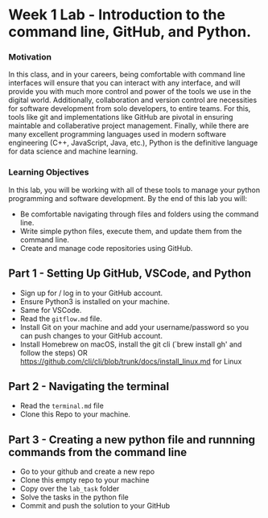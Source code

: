 # Week 1 Lab  - Introduction to the command line, GitHub, and Python. 

### Motivation
In this class, and in your careers, being comfortable with command line interfaces will ensure that you can interact with any interface, and will provide you with much more control and power of the tools we use in the digital world. Additionally, collaboration and version control are necessities for software development from solo developers, to entire teams. For this, tools like git and implementations like GitHub are pivotal in ensuring maintable and collaberative project management. Finally, while there are many excellent programming languages used in modern software engineering (C++, JavaScript, Java, etc.), Python is the definitive language for data science and machine learning.

### Learning Objectives
In this lab, you will be working with all of these tools to manage your python programming and software development. By the end of this lab you will:
- Be comfortable navigating through files and folders using the command line.
- Write simple python files, execute them, and update them from the command line.
- Create and manage code repositories using GitHub.


## Part 1 - Setting Up GitHub, VSCode, and Python
- Sign up for / log in to your GitHub account.
- Ensure Python3 is installed on your machine.
- Same for VSCode.
- Read the `gitflow.md` file.
- Install Git on your machine and add your username/password so you can push changes to your GitHub account.
- Install Homebrew on macOS, install the git cli (`brew install gh' and follow the steps) OR https://github.com/cli/cli/blob/trunk/docs/install_linux.md for Linux

## Part 2 - Navigating the terminal
- Read the `terminal.md` file
- Clone this Repo to your machine.
  
## Part 3 - Creating a new python file and runnning commands from the command line
- Go to your github and create a new repo
- Clone this empty repo to your machine
- Copy over the `lab_task` folder
- Solve the tasks in the python file
- Commit and push the solution to your GitHub
